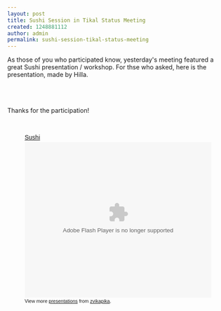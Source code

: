 ```yaml
---
layout: post
title: Sushi Session in Tikal Status Meeting
created: 1248881112
author: admin
permalink: sushi-session-tikal-status-meeting
---
```

<p>As those of you who participated know, yesterday's meeting featured a great Sushi presentation / workshop. For thse who asked, here is the presentation, made by Hilla.</p> <br><br><br>Thanks for the participation!
<p>&nbsp;</p>
<center>
<div style="width: 425px; text-align: left;" id="__ss_1785709"><a style="margin: 12px 0pt 3px; font-family: Helvetica,Arial,Sans-serif; font-style: normal; font-variant: normal; font-weight: normal; font-size: 14px; line-height: normal; font-size-adjust: none; font-stretch: normal; display: block; text-decoration: underline;" href="http://www.slideshare.net/zvikapika/sushi-1785709" title="Sushi">Sushi</a><object width="425" height="355" style="margin: 0px;">
<param name="movie" value="http://static.slidesharecdn.com/swf/ssplayer2.swf?doc=sushi-090729100802-phpapp01&amp;stripped_title=sushi-1785709" />
<param name="allowFullScreen" value="true" />
<param name="allowScriptAccess" value="always" /><embed width="425" height="355" src="http://static.slidesharecdn.com/swf/ssplayer2.swf?doc=sushi-090729100802-phpapp01&amp;stripped_title=sushi-1785709" type="application/x-shockwave-flash" allowscriptaccess="always" allowfullscreen="true"></embed></object>
<div style="font-size: 11px; font-family: tahoma,arial; height: 26px; padding-top: 2px;">View more <a style="text-decoration: underline;" href="http://www.slideshare.net/">presentations</a> from <a style="text-decoration: underline;" href="http://www.slideshare.net/zvikapika">zvikapika</a>.</div>
</div>
</center>
